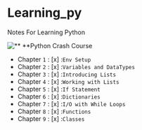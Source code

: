 # Learning_py
Notes For Learning Python

![** **Python Crash Course](https://encrypted-tbn0.gstatic.com/images?q=tbn:ANd9GcRizmL_sT2l2OuzMSQfDKhp6TrBK03z1206Ag&s)

- Chapter `1`  :  [x] :`Env Setup`
- Chapter `2`  :  [x] :`Variables and DataTypes`
- Chapter `3`  :  [x] :`Introducing Lists`
- Chapter `4`  :  [x] :`Working with Lists`
- Chapter `5`  :  [x] :`If Statement`
- Chapter `6`  :  [x] :`Dictionaries`
- Chapter `7`  :  [x] :`I/O with While Loops`
- Chapter `8`  :  [x] :`Functions`
- Chapter `9`  :  [x] :`Classes`